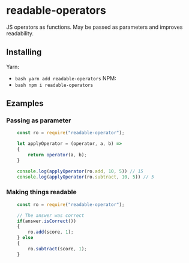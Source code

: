 # readable-operators
JS operators as functions. May be passed as parameters and improves readability.

## Installing 
Yarn: 
* ```bash yarn add readable-operators```
NPM: 
* ```bash npm i readable-operators```


## Ezamples 

### Passing as parameter 

```javascript
    const ro = require("readable-operator"); 

    let applyOperator = (operator, a, b) => 
    {
        return operator(a, b); 
    }

    console.log(applyOperator(ro.add, 10, 5)) // 15
    console.log(applyOperator(ro.subtract, 10, 5)) // 5
```

### Making things readable 

```javascript
    const ro = require("readable-operator"); 

    // The answer was correct 
    if(answer.isCorrect())
    {
        ro.add(score, 1); 
    } else 
    {
        ro.subtract(score, 1); 
    }
```